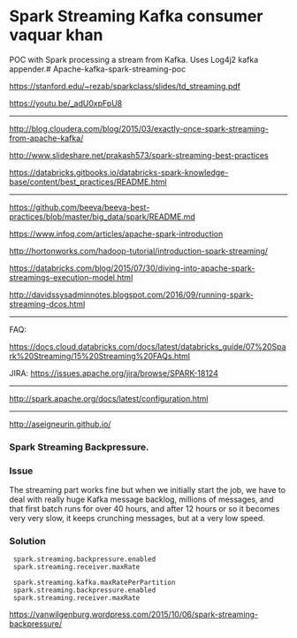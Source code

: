# Spark Streaming Kafka consumer vaquar khan 

POC with Spark processing a stream from Kafka. Uses Log4j2 kafka appender.# Apache-kafka-spark-streaming-poc


https://stanford.edu/~rezab/sparkclass/slides/td_streaming.pdf

https://youtu.be/_adU0xpFpU8

---------------------------------------------------------------------------

http://blog.cloudera.com/blog/2015/03/exactly-once-spark-streaming-from-apache-kafka/

http://www.slideshare.net/prakash573/spark-streaming-best-practices

https://databricks.gitbooks.io/databricks-spark-knowledge-base/content/best_practices/README.html

-----------------------------------------------------------------------------------------------------

https://github.com/beeva/beeva-best-practices/blob/master/big_data/spark/README.md

https://www.infoq.com/articles/apache-spark-introduction

http://hortonworks.com/hadoop-tutorial/introduction-spark-streaming/

https://databricks.com/blog/2015/07/30/diving-into-apache-spark-streamings-execution-model.html

http://davidssysadminnotes.blogspot.com/2016/09/running-spark-streaming-dcos.html

------------------------------------------------------------------------------------------------------
FAQ:

https://docs.cloud.databricks.com/docs/latest/databricks_guide/07%20Spark%20Streaming/15%20Streaming%20FAQs.html

JIRA:
https://issues.apache.org/jira/browse/SPARK-18124

------------------------------------------------------------------------------------------------------

http://spark.apache.org/docs/latest/configuration.html


------------------------------------------------------------------------------------------------------

http://aseigneurin.github.io/


### Spark Streaming Backpressure. 

### Issue 

The streaming part works fine but when we initially start the job, we have to deal with really huge Kafka message backlog, millions of messages, and that first batch runs for over 40 hours,  and after 12 hours or so it becomes very very slow, it keeps crunching messages, but at a very low speed. 

### Solution 

     spark.streaming.backpressure.enabled
     spark.streaming.receiver.maxRate
     
     spark.streaming.kafka.maxRatePerPartition
     spark.streaming.backpressure.enabled
     spark.streaming.receiver.maxRate



https://vanwilgenburg.wordpress.com/2015/10/06/spark-streaming-backpressure/
